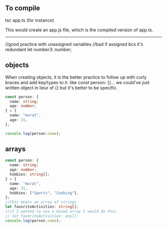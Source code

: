 ## To compile

tsc app.ts (for instance)

This would create an app.js file, which is the compiled version of app.ts.

---

//good practice with unassigned variables
//bad if assigned bcs it's redundant
let number3: number;

## objects

When creating objects, it is the better practice to follow up with curly braces and add key/types to it.
like const person: {}...
we could've just written object in lieur of {} but it's better to be specific.

```typescript
const person: {
  name: string;
  age: number;
} = {
  name: "murat",
  age: 31,
};

console.log(person.name);
```

## arrays

```typescript
const person: {
  name: string;
  age: number;
  hobbies: string[];
} = {
  name: "murat",
  age: 31,
  hobbies: ["Sports", "Cooking"],
};
//this means an array of strings
let favoriteActivities: string[];
//if I wanted to use a mixed array I would do this
// let favoriteActivities: any[];
console.log(person.name);
```
